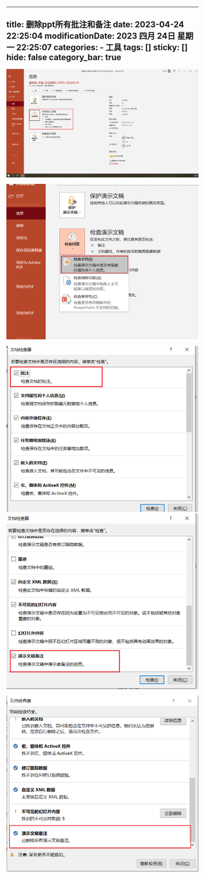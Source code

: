 
---
title: 删除ppt所有批注和备注
date: 2023-04-24 22:25:04
modificationDate: 2023 四月 24日 星期一 22:25:07
categories: 
	- 工具
tags: []
sticky: []
hide: false
category_bar: true
---


![](../../imgs/Pasted%20image%2020230424222537.png)

![](../../imgs/Pasted%20image%2020230424222611.png)

![](../../imgs/Pasted%20image%2020230424222527.png)
![](../../imgs/Pasted%20image%2020230424222515.png)

![](../../imgs/Pasted%20image%2020230424222511.png)